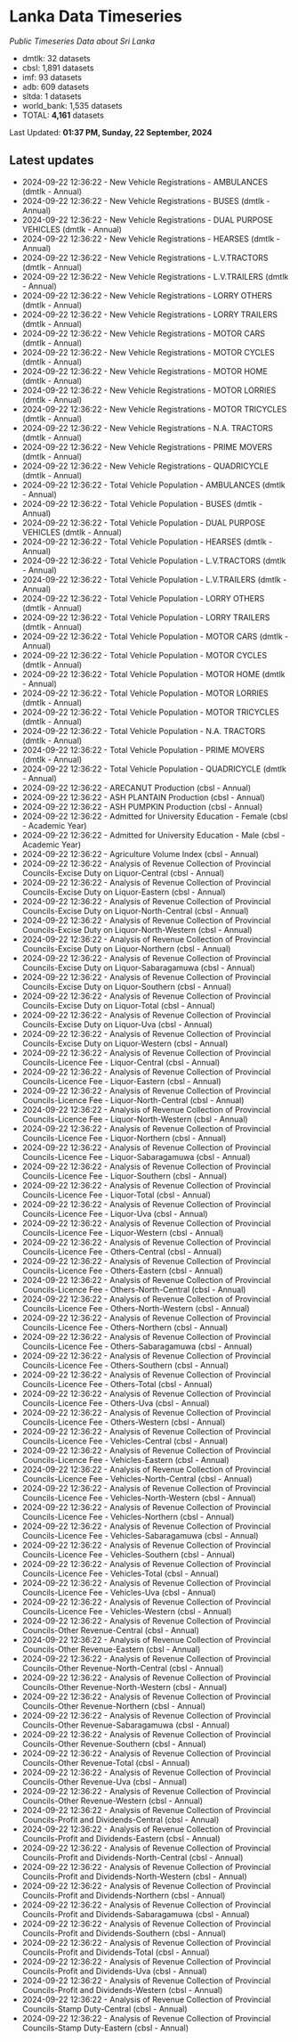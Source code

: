 # Lanka Data Timeseries
*Public Timeseries Data about Sri Lanka*

* dmtlk: 32 datasets
* cbsl: 1,891 datasets
* imf: 93 datasets
* adb: 609 datasets
* sltda: 1 datasets
* world_bank: 1,535 datasets
* TOTAL: **4,161** datasets

Last Updated: **01:37 PM, Sunday, 22 September, 2024**

## Latest updates

* 2024-09-22 12:36:22 - New Vehicle Registrations - AMBULANCES (dmtlk - Annual)
* 2024-09-22 12:36:22 - New Vehicle Registrations - BUSES (dmtlk - Annual)
* 2024-09-22 12:36:22 - New Vehicle Registrations - DUAL PURPOSE VEHICLES (dmtlk - Annual)
* 2024-09-22 12:36:22 - New Vehicle Registrations - HEARSES (dmtlk - Annual)
* 2024-09-22 12:36:22 - New Vehicle Registrations - L.V.TRACTORS (dmtlk - Annual)
* 2024-09-22 12:36:22 - New Vehicle Registrations - L.V.TRAILERS (dmtlk - Annual)
* 2024-09-22 12:36:22 - New Vehicle Registrations - LORRY OTHERS (dmtlk - Annual)
* 2024-09-22 12:36:22 - New Vehicle Registrations - LORRY TRAILERS (dmtlk - Annual)
* 2024-09-22 12:36:22 - New Vehicle Registrations - MOTOR CARS (dmtlk - Annual)
* 2024-09-22 12:36:22 - New Vehicle Registrations - MOTOR CYCLES (dmtlk - Annual)
* 2024-09-22 12:36:22 - New Vehicle Registrations - MOTOR HOME (dmtlk - Annual)
* 2024-09-22 12:36:22 - New Vehicle Registrations - MOTOR LORRIES (dmtlk - Annual)
* 2024-09-22 12:36:22 - New Vehicle Registrations - MOTOR TRICYCLES (dmtlk - Annual)
* 2024-09-22 12:36:22 - New Vehicle Registrations - N.A. TRACTORS (dmtlk - Annual)
* 2024-09-22 12:36:22 - New Vehicle Registrations - PRIME MOVERS (dmtlk - Annual)
* 2024-09-22 12:36:22 - New Vehicle Registrations - QUADRICYCLE (dmtlk - Annual)
* 2024-09-22 12:36:22 - Total Vehicle Population - AMBULANCES (dmtlk - Annual)
* 2024-09-22 12:36:22 - Total Vehicle Population - BUSES (dmtlk - Annual)
* 2024-09-22 12:36:22 - Total Vehicle Population - DUAL PURPOSE VEHICLES (dmtlk - Annual)
* 2024-09-22 12:36:22 - Total Vehicle Population - HEARSES (dmtlk - Annual)
* 2024-09-22 12:36:22 - Total Vehicle Population - L.V.TRACTORS (dmtlk - Annual)
* 2024-09-22 12:36:22 - Total Vehicle Population - L.V.TRAILERS (dmtlk - Annual)
* 2024-09-22 12:36:22 - Total Vehicle Population - LORRY OTHERS (dmtlk - Annual)
* 2024-09-22 12:36:22 - Total Vehicle Population - LORRY TRAILERS (dmtlk - Annual)
* 2024-09-22 12:36:22 - Total Vehicle Population - MOTOR CARS (dmtlk - Annual)
* 2024-09-22 12:36:22 - Total Vehicle Population - MOTOR CYCLES (dmtlk - Annual)
* 2024-09-22 12:36:22 - Total Vehicle Population - MOTOR HOME (dmtlk - Annual)
* 2024-09-22 12:36:22 - Total Vehicle Population - MOTOR LORRIES (dmtlk - Annual)
* 2024-09-22 12:36:22 - Total Vehicle Population - MOTOR TRICYCLES (dmtlk - Annual)
* 2024-09-22 12:36:22 - Total Vehicle Population - N.A. TRACTORS (dmtlk - Annual)
* 2024-09-22 12:36:22 - Total Vehicle Population - PRIME MOVERS (dmtlk - Annual)
* 2024-09-22 12:36:22 - Total Vehicle Population - QUADRICYCLE (dmtlk - Annual)
* 2024-09-22 12:36:22 - ARECANUT Production (cbsl - Annual)
* 2024-09-22 12:36:22 - ASH PLANTAIN Production (cbsl - Annual)
* 2024-09-22 12:36:22 - ASH PUMPKIN Production (cbsl - Annual)
* 2024-09-22 12:36:22 - Admitted for University Education - Female (cbsl - Academic Year)
* 2024-09-22 12:36:22 - Admitted for University Education - Male (cbsl - Academic Year)
* 2024-09-22 12:36:22 - Agriculture Volume Index (cbsl - Annual)
* 2024-09-22 12:36:22 - Analysis of Revenue Collection of Provincial Councils-Excise Duty on Liquor-Central (cbsl - Annual)
* 2024-09-22 12:36:22 - Analysis of Revenue Collection of Provincial Councils-Excise Duty on Liquor-Eastern (cbsl - Annual)
* 2024-09-22 12:36:22 - Analysis of Revenue Collection of Provincial Councils-Excise Duty on Liquor-North-Central (cbsl - Annual)
* 2024-09-22 12:36:22 - Analysis of Revenue Collection of Provincial Councils-Excise Duty on Liquor-North-Western (cbsl - Annual)
* 2024-09-22 12:36:22 - Analysis of Revenue Collection of Provincial Councils-Excise Duty on Liquor-Northern (cbsl - Annual)
* 2024-09-22 12:36:22 - Analysis of Revenue Collection of Provincial Councils-Excise Duty on Liquor-Sabaragamuwa (cbsl - Annual)
* 2024-09-22 12:36:22 - Analysis of Revenue Collection of Provincial Councils-Excise Duty on Liquor-Southern (cbsl - Annual)
* 2024-09-22 12:36:22 - Analysis of Revenue Collection of Provincial Councils-Excise Duty on Liquor-Total (cbsl - Annual)
* 2024-09-22 12:36:22 - Analysis of Revenue Collection of Provincial Councils-Excise Duty on Liquor-Uva (cbsl - Annual)
* 2024-09-22 12:36:22 - Analysis of Revenue Collection of Provincial Councils-Excise Duty on Liquor-Western (cbsl - Annual)
* 2024-09-22 12:36:22 - Analysis of Revenue Collection of Provincial Councils-Licence Fee - Liquor-Central (cbsl - Annual)
* 2024-09-22 12:36:22 - Analysis of Revenue Collection of Provincial Councils-Licence Fee - Liquor-Eastern (cbsl - Annual)
* 2024-09-22 12:36:22 - Analysis of Revenue Collection of Provincial Councils-Licence Fee - Liquor-North-Central (cbsl - Annual)
* 2024-09-22 12:36:22 - Analysis of Revenue Collection of Provincial Councils-Licence Fee - Liquor-North-Western (cbsl - Annual)
* 2024-09-22 12:36:22 - Analysis of Revenue Collection of Provincial Councils-Licence Fee - Liquor-Northern (cbsl - Annual)
* 2024-09-22 12:36:22 - Analysis of Revenue Collection of Provincial Councils-Licence Fee - Liquor-Sabaragamuwa (cbsl - Annual)
* 2024-09-22 12:36:22 - Analysis of Revenue Collection of Provincial Councils-Licence Fee - Liquor-Southern (cbsl - Annual)
* 2024-09-22 12:36:22 - Analysis of Revenue Collection of Provincial Councils-Licence Fee - Liquor-Total (cbsl - Annual)
* 2024-09-22 12:36:22 - Analysis of Revenue Collection of Provincial Councils-Licence Fee - Liquor-Uva (cbsl - Annual)
* 2024-09-22 12:36:22 - Analysis of Revenue Collection of Provincial Councils-Licence Fee - Liquor-Western (cbsl - Annual)
* 2024-09-22 12:36:22 - Analysis of Revenue Collection of Provincial Councils-Licence Fee - Others-Central (cbsl - Annual)
* 2024-09-22 12:36:22 - Analysis of Revenue Collection of Provincial Councils-Licence Fee - Others-Eastern (cbsl - Annual)
* 2024-09-22 12:36:22 - Analysis of Revenue Collection of Provincial Councils-Licence Fee - Others-North-Central (cbsl - Annual)
* 2024-09-22 12:36:22 - Analysis of Revenue Collection of Provincial Councils-Licence Fee - Others-North-Western (cbsl - Annual)
* 2024-09-22 12:36:22 - Analysis of Revenue Collection of Provincial Councils-Licence Fee - Others-Northern (cbsl - Annual)
* 2024-09-22 12:36:22 - Analysis of Revenue Collection of Provincial Councils-Licence Fee - Others-Sabaragamuwa (cbsl - Annual)
* 2024-09-22 12:36:22 - Analysis of Revenue Collection of Provincial Councils-Licence Fee - Others-Southern (cbsl - Annual)
* 2024-09-22 12:36:22 - Analysis of Revenue Collection of Provincial Councils-Licence Fee - Others-Total (cbsl - Annual)
* 2024-09-22 12:36:22 - Analysis of Revenue Collection of Provincial Councils-Licence Fee - Others-Uva (cbsl - Annual)
* 2024-09-22 12:36:22 - Analysis of Revenue Collection of Provincial Councils-Licence Fee - Others-Western (cbsl - Annual)
* 2024-09-22 12:36:22 - Analysis of Revenue Collection of Provincial Councils-Licence Fee - Vehicles-Central (cbsl - Annual)
* 2024-09-22 12:36:22 - Analysis of Revenue Collection of Provincial Councils-Licence Fee - Vehicles-Eastern (cbsl - Annual)
* 2024-09-22 12:36:22 - Analysis of Revenue Collection of Provincial Councils-Licence Fee - Vehicles-North-Central (cbsl - Annual)
* 2024-09-22 12:36:22 - Analysis of Revenue Collection of Provincial Councils-Licence Fee - Vehicles-North-Western (cbsl - Annual)
* 2024-09-22 12:36:22 - Analysis of Revenue Collection of Provincial Councils-Licence Fee - Vehicles-Northern (cbsl - Annual)
* 2024-09-22 12:36:22 - Analysis of Revenue Collection of Provincial Councils-Licence Fee - Vehicles-Sabaragamuwa (cbsl - Annual)
* 2024-09-22 12:36:22 - Analysis of Revenue Collection of Provincial Councils-Licence Fee - Vehicles-Southern (cbsl - Annual)
* 2024-09-22 12:36:22 - Analysis of Revenue Collection of Provincial Councils-Licence Fee - Vehicles-Total (cbsl - Annual)
* 2024-09-22 12:36:22 - Analysis of Revenue Collection of Provincial Councils-Licence Fee - Vehicles-Uva (cbsl - Annual)
* 2024-09-22 12:36:22 - Analysis of Revenue Collection of Provincial Councils-Licence Fee - Vehicles-Western (cbsl - Annual)
* 2024-09-22 12:36:22 - Analysis of Revenue Collection of Provincial Councils-Other Revenue-Central (cbsl - Annual)
* 2024-09-22 12:36:22 - Analysis of Revenue Collection of Provincial Councils-Other Revenue-Eastern (cbsl - Annual)
* 2024-09-22 12:36:22 - Analysis of Revenue Collection of Provincial Councils-Other Revenue-North-Central (cbsl - Annual)
* 2024-09-22 12:36:22 - Analysis of Revenue Collection of Provincial Councils-Other Revenue-North-Western (cbsl - Annual)
* 2024-09-22 12:36:22 - Analysis of Revenue Collection of Provincial Councils-Other Revenue-Northern (cbsl - Annual)
* 2024-09-22 12:36:22 - Analysis of Revenue Collection of Provincial Councils-Other Revenue-Sabaragamuwa (cbsl - Annual)
* 2024-09-22 12:36:22 - Analysis of Revenue Collection of Provincial Councils-Other Revenue-Southern (cbsl - Annual)
* 2024-09-22 12:36:22 - Analysis of Revenue Collection of Provincial Councils-Other Revenue-Total (cbsl - Annual)
* 2024-09-22 12:36:22 - Analysis of Revenue Collection of Provincial Councils-Other Revenue-Uva (cbsl - Annual)
* 2024-09-22 12:36:22 - Analysis of Revenue Collection of Provincial Councils-Other Revenue-Western (cbsl - Annual)
* 2024-09-22 12:36:22 - Analysis of Revenue Collection of Provincial Councils-Profit and Dividends-Central (cbsl - Annual)
* 2024-09-22 12:36:22 - Analysis of Revenue Collection of Provincial Councils-Profit and Dividends-Eastern (cbsl - Annual)
* 2024-09-22 12:36:22 - Analysis of Revenue Collection of Provincial Councils-Profit and Dividends-North-Central (cbsl - Annual)
* 2024-09-22 12:36:22 - Analysis of Revenue Collection of Provincial Councils-Profit and Dividends-North-Western (cbsl - Annual)
* 2024-09-22 12:36:22 - Analysis of Revenue Collection of Provincial Councils-Profit and Dividends-Northern (cbsl - Annual)
* 2024-09-22 12:36:22 - Analysis of Revenue Collection of Provincial Councils-Profit and Dividends-Sabaragamuwa (cbsl - Annual)
* 2024-09-22 12:36:22 - Analysis of Revenue Collection of Provincial Councils-Profit and Dividends-Southern (cbsl - Annual)
* 2024-09-22 12:36:22 - Analysis of Revenue Collection of Provincial Councils-Profit and Dividends-Total (cbsl - Annual)
* 2024-09-22 12:36:22 - Analysis of Revenue Collection of Provincial Councils-Profit and Dividends-Uva (cbsl - Annual)
* 2024-09-22 12:36:22 - Analysis of Revenue Collection of Provincial Councils-Profit and Dividends-Western (cbsl - Annual)
* 2024-09-22 12:36:22 - Analysis of Revenue Collection of Provincial Councils-Stamp Duty-Central (cbsl - Annual)
* 2024-09-22 12:36:22 - Analysis of Revenue Collection of Provincial Councils-Stamp Duty-Eastern (cbsl - Annual)